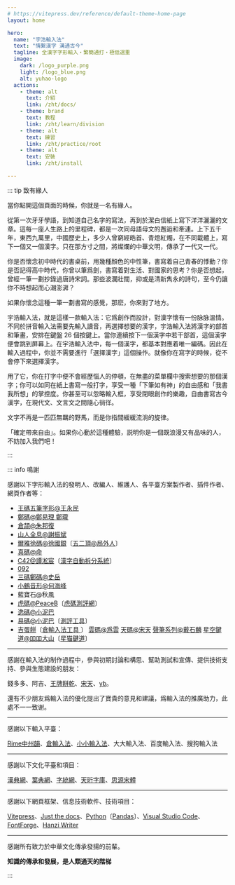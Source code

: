 ```yaml
---
# https://vitepress.dev/reference/default-theme-home-page
layout: home

hero:
  name: "宇浩輸入法"
  text: "情繫漢字 溝通古今"
  tagline: 全漢字字形輸入・繁簡通打・極低選重
  image:
    dark: /logo_purple.png
    light: /logo_blue.png
    alt: yuhao-logo
  actions:
    - theme: alt
      text: 介紹
      link: /zht/docs/
    - theme: brand
      text: 教程
      link: /zht/learn/division
    - theme: alt
      text: 練習
      link: /zht/practice/root
    - theme: alt
      text: 安裝
      link: /zht/install

---
```


<script setup>
import UnifiedSchemeInterface from '@/unified/UnifiedSchemeInterface.vue'
</script>

<div class="zigen-font">
<UnifiedSchemeInterface defaultScheme="star" />
</div>

::: tip 致有緣人

當你點開這個頁面的時候，你就是一名有緣人。

從第一次牙牙學語，到知道自己名字的寫法，再到於潔白信紙上寫下洋洋灑灑的文章。這每一座人生路上的里程碑，都是一次同母語母文的邂逅和牽連。上下五千年，東西九萬里，中國歷史上，多少人曾窮經皓首、青燈紅燭，在不同載體上，寫下一個又一個漢字。只在那方寸之間，將燦爛的中華文明，傳承了一代又一代。

你是否懷念初中時代的書桌前，用幾種顏色的中性筆，書寫着自己青春的悸動？你是否記得高中時代，你曾以筆爲劍，書寫着對生活、對國家的思考？你是否想起，曾經一筆一劃抄錄過唐詩宋詞。那些波瀾壯闊，抑或是清新雋永的詩句，至今仍讓你不時想起而心潮澎湃？

如果你懷念這種一筆一劃書寫的感覺，那麽，你來對了地方。

宇浩輸入法，就是這樣一款輸入法：它爲創作而設計，對漢字懷有一份脉脉溫情。不同於拼音輸入法需要先輸入讀音，再選擇想要的漢字，宇浩輸入法將漢字的部首和筆畫，安排在鍵盤 26 個按鍵上。當你連續按下一個漢字中若干部首，這個漢字便會跳到屏幕上。在宇浩輸入法中，每一個漢字，都基本對應着唯一編碼。因此在輸入過程中，你並不需要進行「選擇漢字」這個操作。就像你在寫字的時候，從不會停下來選擇漢字。

用了它，你在打字中便不會經歷惱人的停頓，在無盡的菜單欄中搜索想要的那個漢字；你可以如同在紙上書寫一般打字，享受一種「下筆如有神」的自由感和「我書我所想」的掌控度。你甚至可以忽略輸入框，享受閉眼創作的樂趣，自由書寫古今漢字，在現代文、文言文之間隨心徜徉。

文字不再是一匹匹無羈的野馬，而是你指間緩緩流淌的旋律。

「確定帶來自由」。如果你心動於這種體驗，説明你是一個既浪漫又有品味的人，不妨加入我們吧！

:::

::: info 鳴謝

感謝以下字形輸入法的發明人、改編人、維護人、各平臺方案製作者、插件作者、網頁作者等：

- [王碼五筆字形@王永民](http://www.wangma.net.cn/)
- [鄭碼@鄭易理 鄭瓏](https://www.china-e.com.cn/li/main/zhengma/jj.htm)
- [倉頡@朱邦復](http://www.cbflabs.com/)
- [山人全息@謝振斌](https://siuze.github.io/ShanRenMaLTS/)
- [爾雅徐碼@徐國銀](http://xumax.cn/)〔[五二頂@局外人](https://github.com/Ace-Who/rime-xuma?tab=readme-ov-file)〕
- [真碼@命](http://sixchou.ysepan.com/)
- [C42@譚淞宸](https://github.com/tansongchen/c42)〔[漢字自動拆分系統](https://chaifen.app/)〕
- [092](https://092wb.github.io/)
- [三碼鄭碼@史岳](http://zzzm.ysepan.com/?xzpd=1)
- [小鶴音形@何海峰](https://flypy.com/)
- 藍寶石@秋風
- [虎碼@PeaceB](https://www.tiger-code.com/)〔[虎碼測評網](http://assess.tiger-code.com/)〕
- [逸碼@小泥巴](https://yb6b.github.io/yima/graceful-code/)
- [易碼@小泥巴](https://yb6b.github.io/yima/)〔[測評工具](https://yb6b.github.io/#/)〕
- [吉蛋餅](https://lost-melody.github.io/wafel/)〔[倉輸入法工具
](https://lost-melody.github.io/hamster-tools/)〕
[雲碼@爲雲](https://github.com/orbitoo/kumo)
[天碼@宋天](http://soongsky.com/sky/)
[聲筆系列@戴石麟](https://sbxlm.github.io/)
[星空鍵道@吅吅大山](https://xkinput.github.io/)〔[星猫鍵道](https://github.com/hugh7007/xmjd6-rere)〕

---

感謝在輸入法的制作過程中，參與初期討論和構思、幫助測試和宣傳、提供技術支持、參與生態建設的朋友：

錢多多、阿吉、[王牌餅乾](https://github.com/lost-melody)、[宋天](http://soongsky.com/)、[yb](https://github.com/yb6b)。

還有不少朋友爲輸入法的優化提出了寶貴的意見和建議，爲輸入法的推廣助力，此處不一一致谢。

---

感謝以下輸入平臺：

[Rime中州韻](https://rime.im/)、[倉輸入法](https://ihsiao.com/apps/hamster/)、[小小輸入法](https://yong.dgod.net/)、大大輸入法、百度輸入法、搜狗輸入法

---

感謝以下文化平臺和項目：

[漢典網](https://www.zdic.net/)、[葉典網](http://yedict.com/zslf.htm)、[字統網](https://zi.tools/)、[天珩字庫](http://cheonhyeong.com/Simplified/download.html)、[思源宋體](https://source.typekit.com/source-han-serif/cn/)

---

感謝以下網頁框架、信息技術軟件、技術項目：

[Vitepress](https://vitepress.dev/zh/)、[Just the docs](https://just-the-docs.com/)、[Python](https://www.python.org/)〔[Pandas](https://pandas.pydata.org/)〕、[Visual Studio Code](https://code.visualstudio.com/)、[FontForge](https://fontforge.org/en-US/)、[Hanzi Writer](https://hanziwriter.org/cn/)

---

感謝所有致力於中華文化傳承發揚的前輩。

**知識的傳承和發展，是人類通天的階梯**

:::
